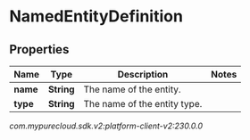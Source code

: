 # NamedEntityDefinition


## Properties

| Name | Type | Description | Notes |
| ------------ | ------------- | ------------- | ------------- |
| **name** | **String** | The name of the entity. |  |
| **type** | **String** | The name of the entity type. |  |




_com.mypurecloud.sdk.v2:platform-client-v2:230.0.0_
